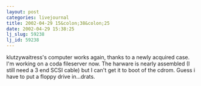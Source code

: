 ```yaml
---
layout: post
categories: livejournal
title: 2002-04-29 15&colon;38&colon;25
date: 2002-04-29 15:38:25
lj_slug: 59238
lj_id: 59238
---
```

klutzywaitress's computer works again, thanks to a newly acquired case. I'm working on a coda fileserver now. The harware is nearly assembled (I still need a 3 end SCSI cable) but I can't get it to boot of the cdrom. Guess i have to put a floppy drive in...drats.
